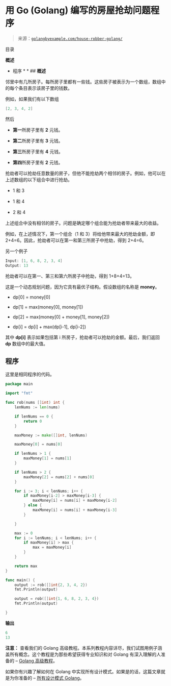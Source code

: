 <!--yml

类别：未分类

日期：2024-10-13 06:49:29

-->

# 用 Go (Golang) 编写的房屋抢劫问题程序

> 来源：[`golangbyexample.com/house-robber-golang/`](https://golangbyexample.com/house-robber-golang/)

目录

**概述**

+   程序 *  * ## **概述**

邻里中有几所房子。每所房子里都有一些钱。这些房子被表示为一个数组，数组中的每个条目表示该房子里的钱数。

例如，如果我们有以下数组

```go
[2, 3, 4, 2]
```

然后

+   **第一**所房子里有 **2** 元钱。

+   **第二**所房子里有 **3** 元钱。

+   **第三**所房子里有 **4** 元钱。

+   **第四**所房子里有 **2** 元钱。

抢劫者可以抢劫任意数量的房子，但他不能抢劫两个相邻的房子。例如，他可以在上述数组的以下组合中进行抢劫。

+   1 和 3

+   1 和 4

+   2 和 4

上述组合中没有相邻的房子。问题是确定哪个组合能为抢劫者带来最大的收益。

例如，在上述情况下，第一个组合（1 和 3）将给他带来最大的抢劫金额，即 2+4=6。因此，抢劫者可以在第一和第三所房子中抢劫，得到 2+4=6。

另一个例子

```go
Input: [1, 6, 8, 2, 3, 4]
Output: 13
```

抢劫者可以在第一、第三和第六所房子中抢劫，得到 1+8+4=13。

这是一个动态规划问题，因为它具有最优子结构。假设数组的名称是 **money**。

+   dp[0] = money[0]

+   dp[1] = max(money[0], money[1])

+   dp[2] = max(money[0] + money[1], money[2])

+   dp[i] = dp[i] + max(dp[i-1], dp[i-2])

其中 **dp[i]** 表示如果包括第 i 所房子，抢劫者可以抢劫的金额。最后，我们返回 **dp** 数组中的最大值。

## **程序**

这里是相同程序的代码。

```go
package main

import "fmt"

func rob(nums []int) int {
	lenNums := len(nums)

	if lenNums == 0 {
		return 0
	}

	maxMoney := make([]int, lenNums)

	maxMoney[0] = nums[0]

	if lenNums > 1 {
		maxMoney[1] = nums[1]
	}

	if lenNums > 2 {
		maxMoney[2] = nums[2] + nums[0]
	}

	for i := 3; i < lenNums; i++ {
		if maxMoney[i-2] > maxMoney[i-3] {
			maxMoney[i] = nums[i] + maxMoney[i-2]
		} else {
			maxMoney[i] = nums[i] + maxMoney[i-3]
		}

	}

	max := 0
	for i := lenNums; i < lenNums; i++ {
		if maxMoney[i] > max {
			max = maxMoney[i]
		}
	}

	return max
}

func main() {
	output := rob([]int{2, 3, 4, 2})
	fmt.Println(output)

	output = rob([]int{1, 6, 8, 2, 3, 4})
	fmt.Println(output)

}
```

**输出**

```go
6
13
```

**注意：** 查看我们的 Golang 高级教程。本系列教程内容详尽，我们试图用例子涵盖所有概念。这个教程是为那些希望获得专业知识和对 Golang 有深入理解的人准备的 – [Golang 高级教程](https://golangbyexample.com/golang-comprehensive-tutorial/)。

如果你有兴趣了解如何在 Golang 中实现所有设计模式。如果是的话，这篇文章就是为你准备的 – [所有设计模式 Golang](https://golangbyexample.com/all-design-patterns-golang/)。



